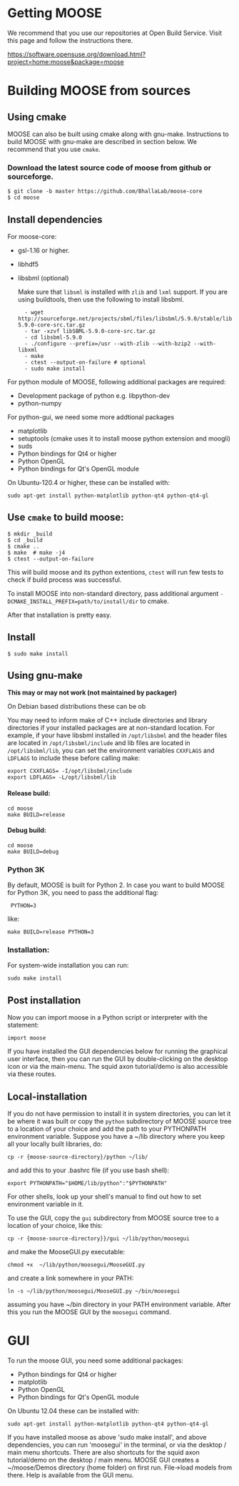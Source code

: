 # Getting MOOSE 

We recommend that you use our repositories at Open Build Service. Visit this
page and follow the instructions there. 

https://software.opensuse.org/download.html?project=home:moose&package=moose
   

# Building MOOSE from sources

## Using cmake 

MOOSE can also be built using cmake along with gnu-make. Instructions to build
MOOSE with gnu-make are described in section below. We recommend that you use
`cmake`.

### Download the latest source code of moose from github or sourceforge.

    $ git clone -b master https://github.com/BhallaLab/moose-core
    $ cd moose

## Install dependencies

For moose-core:

- gsl-1.16 or higher.
- libhdf5 
- libsbml (optional)

    Make sure that `libsml` is installed with `zlib` and `lxml` support.
    If you are using buildtools, then use the following to install libsbml.

        - wget http://sourceforge.net/projects/sbml/files/libsbml/5.9.0/stable/libSBML-5.9.0-core-src.tar.gz
        - tar -xzvf libSBML-5.9.0-core-src.tar.gz 
        - cd libsbml-5.9.0 
        - ./configure --prefix=/usr --with-zlib --with-bzip2 --with-libxml 
        - make 
        - ctest --output-on-failure # optional
        - sudo make install 

For python module of MOOSE, following additional packages are required:

- Development package of python e.g. libpython-dev 
- python-numpy 

For python-gui, we need some more addtional packages
    
- matplotlib
- setuptools  (cmake uses it to install moose python extension and moogli)
- suds 
- Python bindings for Qt4 or higher
- Python OpenGL
- Python bindings for Qt's OpenGL module

On Ubuntu-120.4 or higher, these can be installed with:
    
    sudo apt-get install python-matplotlib python-qt4 python-qt4-gl 

## Use `cmake` to build moose:

    $ mkdir _build
    $ cd _build 
    $ cmake ..
    $ make  # make -j4
    $ ctest --output-on-failure

This will build moose and its python extentions, `ctest` will run few tests to
check if build process was successful.

To install MOOSE into non-standard directory, pass additional argument
`-DCMAKE_INSTALL_PREFIX=path/to/install/dir` to cmake.

After that installation is pretty easy.

## Install

    $ sudo make install


##  Using gnu-make

__This may or may not work (not maintained by packager)__

 On Debian based distributions these can be ob  


You may need to inform make of C++ include directories and library directories
if your installed packages are at non-standard location. For example, if your
have libsbml installed in `/opt/libsbml` and the header files are located in
`/opt/libsbml/include` and lib files are located in `/opt/libsbml/lib`, you can
set the environment variables `CXXFLAGS` and `LDFLAGS` to include these before
calling make:

```
export CXXFLAGS= -I/opt/libsbml/include
export LDFLAGS= -L/opt/libsbml/lib
```

  
#### Release build:

```
cd moose
make BUILD=release
```

#### Debug build:

```
cd moose
make BUILD=debug
```

### Python 3K

By default, MOOSE is built for Python 2. In case you want to build MOOSE for
Python 3K, you need to pass the additional flag:

```
 PYTHON=3
 ```

like:
     
```
make BUILD=release PYTHON=3
```


### Installation:

For system-wide installation you can run:

```
sudo make install
```

## Post installation 

Now you can import moose in a Python script or interpreter with the statement:

```
import moose
```
     
If you have installed the GUI dependencies below for running the graphical user
interface, then you can run the GUI by double-clicking on the desktop icon or
via the main-menu.  The squid axon tutorial/demo is also accessible via these
routes.


## Local-installation

If you do not have permission to install it in system directories, you can let
it be where it was built or copy the `python` subdirectory of MOOSE source tree
to a location of your choice and add the path to your PYTHONPATH environment
variable. Suppose you have a ~/lib directory where you keep all your locally
built libraries, do:

    cp -r {moose-source-directory}/python ~/lib/
 
and add this to your .bashrc file (if you use bash shell):

    export PYTHONPATH="$HOME/lib/python":"$PYTHONPATH"

For other shells, look up your shell's manual to find out how to set environment
variable in it.

To use the GUI, copy the `gui` subdirectory from MOOSE source tree to a
location of your choice, like this:

    cp -r {moose-source-directory}}/gui ~/lib/python/moosegui

and make the MooseGUI.py executable:

    chmod +x  ~/lib/python/moosegui/MooseGUI.py

and create a link somewhere in your PATH:

    ln -s ~/lib/python/moosegui/MooseGUI.py ~/bin/moosegui

assuming you have ~/bin directory in your PATH environment variable. After this
you run the MOOSE GUI by the `moosegui` command.


# GUI 

To run the moose GUI, you need some additional packages:

- Python bindings for Qt4 or higher
- matplotlib
- Python OpenGL
- Python bindings for Qt's OpenGL module

On Ubuntu 12.04 these can be installed with:

    sudo apt-get install python-matplotlib python-qt4 python-qt4-gl 

If you have installed moose as above 'sudo make install', and above
dependencies, you can run 'moosegui' in the terminal, or via the desktop / main
menu shortcuts.  There are also shortcuts for the squid axon tutorial/demo on
the desktop / main menu.  MOOSE GUI creates a ~/moose/Demos directory (home
folder) on first run.  File->load models from there. Help is available from the
GUI menu.
